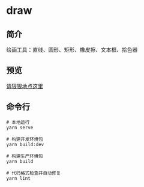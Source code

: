 # draw

## 简介

绘画工具：直线、圆形、矩形、橡皮擦、文本框、拾色器

## 预览

[请狠狠地点这里](https://luobin01.github.io/draw/examples/video/)

## 命令行

````
# 本地运行
yarn serve

# 构建开发环境包
yarn build:dev

# 构建生产环境包
yarn build

# 代码格式检查并自动修复
yarn lint
````
